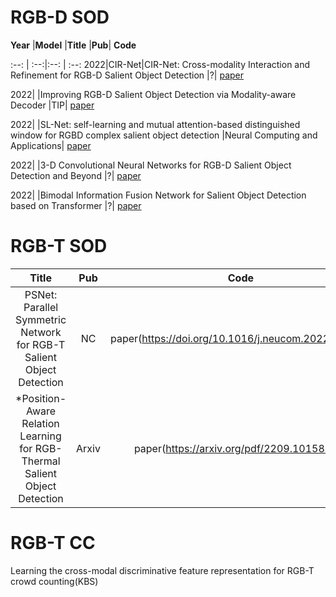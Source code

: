 # RGB-D SOD
**Year** |**Model** |**Title** |**Pub**| **Code** 

:--: | :--:|:--: | :--: 
2022|CIR-Net|CIR-Net: Cross-modality Interaction and Refinement for RGB-D Salient Object Detection |?| [paper](https://arxiv.org/pdf/2210.02843.pdf)

2022| |Improving RGB-D Salient Object Detection via Modality-aware Decoder |TIP| [paper](https://arxiv.org/pdf/2210.02843.pdf)

2022| |SL-Net: self-learning and mutual attention-based distinguished window for RGBD complex salient object detection |Neural Computing and Applications| [paper](https://arxiv.org/pdf/2210.02843.pdf)

2022| |3-D Convolutional Neural Networks for RGB-D Salient Object Detection and Beyond |?| [paper](https://arxiv.org/pdf/2210.02843.pdf)

2022| |Bimodal Information Fusion Network for Salient Object Detection based on Transformer |?| [paper](https://arxiv.org/pdf/2210.02843.pdf)






# RGB-T SOD
**Title** |**Pub** | **Code** 
:--: | :--: | :--: 
PSNet: Parallel Symmetric Network for RGB-T Salient Object Detection |NC | paper(https://doi.org/10.1016/j.neucom.2022.09.052)
*Position-Aware Relation Learning for RGB-Thermal Salient Object Detection|Arxiv| paper(https://arxiv.org/pdf/2209.10158.pdf)




# RGB-T CC
Learning the cross-modal discriminative feature representation for RGB-T crowd counting(KBS)
